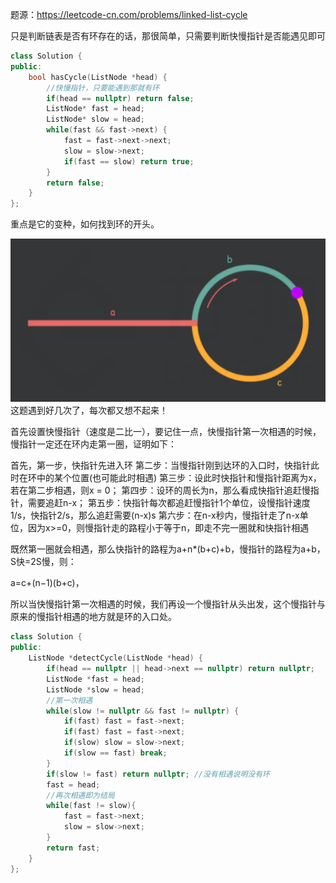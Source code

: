 题源：https://leetcode-cn.com/problems/linked-list-cycle

只是判断链表是否有环存在的话，那很简单，只需要判断快慢指针是否能遇见即可
```c++
class Solution {
public:
    bool hasCycle(ListNode *head) {
        //快慢指针，只要能遇到那就有环
        if(head == nullptr) return false;
        ListNode* fast = head;
        ListNode* slow = head;
        while(fast && fast->next) {
            fast = fast->next->next;
            slow = slow->next;
            if(fast == slow) return true;
        }
        return false;
    }
};
```
重点是它的变种，如何找到环的开头。

![image](https://github.com/Songnnn/CodeTop/blob/main/images/环形链表.png)
这题遇到好几次了，每次都又想不起来！

首先设置快慢指针（速度是二比一），要记住一点，快慢指针第一次相遇的时候，
慢指针一定还在环内走第一圈，证明如下：

首先，第一步，快指针先进入环 第二步：当慢指针刚到达环的入口时，快指针此时在环中的某个位置(也可能此时相遇) 第三步：设此时快指针和慢指针距离为x，若在第二步相遇，则x = 0； 第四步：设环的周长为n，那么看成快指针追赶慢指针，需要追赶n-x； 第五步：快指针每次都追赶慢指针1个单位，设慢指针速度1/s，快指针2/s，那么追赶需要(n-x)s 第六步：在n-x秒内，慢指针走了n-x单位，因为x>=0，则慢指针走的路程小于等于n，即走不完一圈就和快指针相遇

既然第一圈就会相遇，那么快指针的路程为a+n*(b+c)+b，慢指针的路程为a+b，S快=2S慢，则：

a=c+(n−1)(b+c)，

所以当快慢指针第一次相遇的时候，我们再设一个慢指针从头出发，这个慢指针与原来的慢指针相遇的地方就是环的入口处。

```c++
class Solution {
public:
    ListNode *detectCycle(ListNode *head) {
        if(head == nullptr || head->next == nullptr) return nullptr;
        ListNode *fast = head;
        ListNode *slow = head;
        //第一次相遇
        while(slow != nullptr && fast != nullptr) {
            if(fast) fast = fast->next;
            if(fast) fast = fast->next;
            if(slow) slow = slow->next;
            if(slow == fast) break;
        }
        if(slow != fast) return nullptr; //没有相遇说明没有环
        fast = head;
        //再次相遇即为结局
        while(fast != slow){
            fast = fast->next;
            slow = slow->next;
        }
        return fast;
    }
};
```
